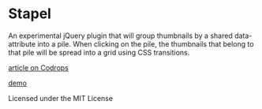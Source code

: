 
Stapel
=========

An experimental jQuery plugin that will group thumbnails by a shared data-attribute into a pile. When clicking on the pile, the thumbnails that belong to that pile will be spread into a grid using CSS transitions.

[article on Codrops](http://tympanus.net/codrops/?p=12205)

[demo](http://tympanus.net/Development/Stapel/)

Licensed under the MIT License